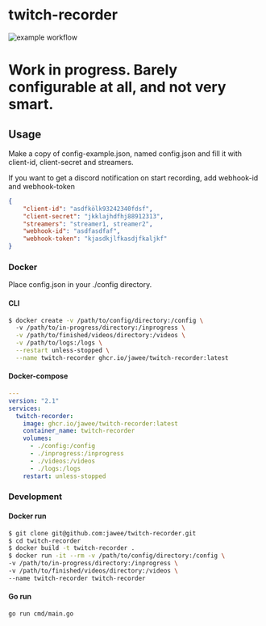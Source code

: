 # twitch-recorder
![example workflow](https://github.com/jawee/twitch-recorder/actions/workflows/build-and-test.yml/badge.svg)
# Work in progress. Barely configurable at all, and not very smart.

## Usage
Make a copy of config-example.json, named config.json and fill it with 
client-id, client-secret and streamers. 

If you want to get a discord notification on start recording, add webhook-id and webhook-token

```json
{
    "client-id": "asdfkölk93242340fdsf",
    "client-secret": "jkklajhdfhj88912313",
    "streamers": "streamer1, streamer2",
    "webhook-id": "asdfasdfaf",
    "webhook-token": "kjasdkjlfkasdjfkaljkf"
}
```


### Docker
Place config.json in your ./config directory.


#### CLI

```bash
$ docker create -v /path/to/config/directory:/config \ 
  -v /path/to/in-progress/directory:/inprogress \
  -v /path/to/finished/videos/directory:/videos \
  -v /path/to/logs:/logs \
  --restart unless-stopped \
  --name twitch-recorder ghcr.io/jawee/twitch-recorder:latest
```

#### Docker-compose

```yaml
---
version: "2.1"
services:
  twitch-recorder:
    image: ghcr.io/jawee/twitch-recorder:latest
    container_name: twitch-recorder
    volumes:
      - ./config:/config
      - ./inprogress:/inprogress
      - ./videos:/videos
      - ./logs:/logs
    restart: unless-stopped
```


### Development


#### Docker run

```bash
$ git clone git@github.com:jawee/twitch-recorder.git
$ cd twitch-recorder
$ docker build -t twitch-recorder .
$ docker run -it --rm -v /path/to/config/directory:/config \ 
-v /path/to/in-progress/directory:/inprogress \
-v /path/to/finished/videos/directory:/videos \
--name twitch-recorder twitch-recorder
```

#### Go run
```bash
go run cmd/main.go 
```
